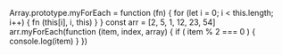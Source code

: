 Array.prototype.myForEach = function (fn) {
    for (let i = 0; i < this.length; i++) {
        fn (this[i], i, this)
    }
}
const arr = [2, 5, 1, 12, 23, 54]
arr.myForEach(function (item, index, array) {
    if ( item % 2 === 0 ) {
        console.log(item)
    }
})